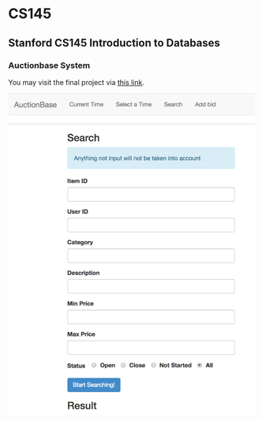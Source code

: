 # CS145
## Stanford CS145 Introduction to Databases
### Auctionbase System
You may visit the final project via [this link](http://web.stanford.edu/~zhangrao/cgi-bin/auction/auctionbase.py/search).

<img src="pic/AuctionBase.png" width="500" alt="AuctionBase"/>
